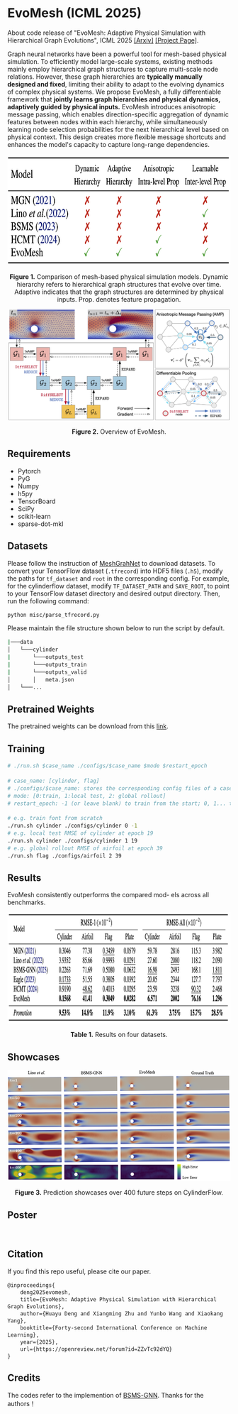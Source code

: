# EvoMesh (ICML 2025)
About code release of "EvoMesh: Adaptive Physical Simulation with Hierarchical Graph Evolutions", ICML 2025
[[Arxiv]](https://arxiv.org/abs/2410.03779) [[Project Page]](https://hbell99.github.io/evo-mesh/).

Graph neural networks have been a powerful tool for mesh-based physical simulation. To efficiently model large-scale systems, existing methods mainly employ hierarchical graph structures to capture multi-scale node relations. However, these graph hierarchies are **typically manually designed and fixed**, limiting their ability to adapt to the evolving dynamics of complex physical systems. We propose EvoMesh, a fully differentiable framework that **jointly learns graph hierarchies and physical dynamics, adaptively guided by physical inputs.** EvoMesh introduces anisotropic message passing, which enables direction-specific aggregation of dynamic features between nodes within each hierarchy, while simultaneously learning node selection probabilities for the next hierarchical level based on physical context. This design creates more flexible message shortcuts and enhances the model's capacity to capture long-range dependencies. 

<p align="center">
<img src=".\pic\comparison.png" height = "250" alt="" align=center />
<br><br>
<b>Figure 1.</b> Comparison of mesh-based physical simulation models. Dynamic hierarchy refers to hierarchical graph structures that evolve over time. Adaptive indicates that the graph structures are determined by physical inputs. Prop. denotes feature propagation.
</p>


<p align="center">
<img src=".\pic\EvoMesh.png" height = "250" alt="" align=center />
<br><br>
<b>Figure 2.</b> Overview of EvoMesh.
</p>

## Requirements

- Pytorch
- PyG
- Numpy
- h5py
- TensorBoard
- SciPy
- scikit-learn
- sparse-dot-mkl


## Datasets


Please follow the instruction of [MeshGrahNet](https://github.com/google-deepmind/deepmind-research/tree/master/meshgraphnets) to download datasets. To convert your TensorFlow dataset (`.tfrecord`) into HDF5 files (`.h5`), modify the paths for `tf_dataset` and `root` in the corresponding config. For example, for the cylinderflow dataset, modify `TF_DATASET_PATH` and `SAVE_ROOT`,  to point to your TensorFlow dataset directory and desired output directory. Then, run the following command:

```bash
python misc/parse_tfrecord.py
```

Please maintain the file structure shown below to run the script by default.

```sh
|───data
│   └───cylinder
|       └───outputs_test
|       └───outputs_train
|       └───outputs_valid
│       │   meta.json
│   └───...
```

## Pretrained Weights

The pretrained weights can be download from this [link](https://drive.google.com/drive/folders/1jGA2M5Vahc_d9WZJ6_Ov6TBZSM_RsBKD?usp=sharing).

## Training

```sh
# ./run.sh $case_name ./configs/$case_name $mode $restart_epoch

# case_name: [cylinder, flag]
# ./configs/$case_name: stores the corresponding config files of a case
# mode: [0:train, 1:local test, 2: global rollout]
# restart_epoch: -1 (or leave blank) to train from the start; 0, 1... to reload the stored ckpts of a certain frame

# e.g. train font from scratch
./run.sh cylinder ./configs/cylinder 0 -1
# e.g. local test RMSE of cylinder at epoch 19
./run.sh cylinder ./configs/cylinder 1 19
# e.g. global rollout RMSE of airfoil at epoch 39
./run.sh flag ./configs/airfoil 2 39
```


## Results

EvoMesh consistently outperforms the compared mod- els across all benchmarks.

<p align="center">
<img src=".\pic\results.png" height = "250" alt="" align=center />
<br><br>
<b>Table 1.</b> Results on four datasets.
</p>


## Showcases
<p align="center">
<img src=".\pic\showcase1.png" height = "250" alt="" align=center />
<br><br>
<b>Figure 3.</b> Prediction showcases over 400 future steps on CylinderFlow.
</p>


## Poster

<p align="center">
<img src="./pic/poster.png" height = "300" alt="" align=center />
</p>


## Citation

If you find this repo useful, please cite our paper. 

```
@inproceedings{
    deng2025evomesh,
    title={EvoMesh: Adaptive Physical Simulation with Hierarchical Graph Evolutions},
    author={Huayu Deng and Xiangming Zhu and Yunbo Wang and Xiaokang Yang},
    booktitle={Forty-second International Conference on Machine Learning},
    year={2025},
    url={https://openreview.net/forum?id=ZZvTc92dYQ}
}
```

## Credits

The codes refer to the implemention of [BSMS-GNN](https://github.com/Eydcao/BSMS-GNN). Thanks for the authors！